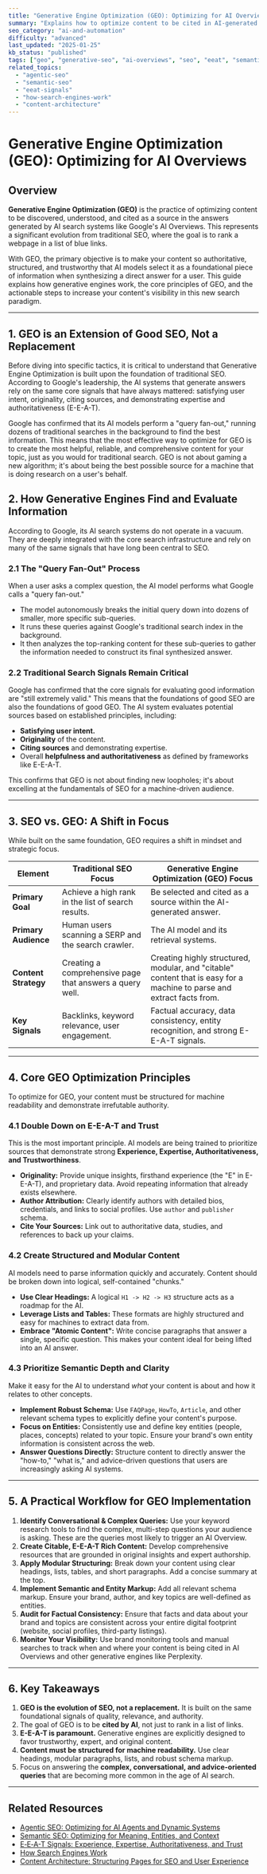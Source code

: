 ```yaml
---
title: "Generative Engine Optimization (GEO): Optimizing for AI Overviews"
summary: "Explains how to optimize content to be cited in AI-generated search answers by focusing on E-E-A-T, semantic structure, and content modularity."
seo_category: "ai-and-automation"
difficulty: "advanced"
last_updated: "2025-01-25"
kb_status: "published"
tags: ["geo", "generative-seo", "ai-overviews", "seo", "eeat", "semantic-seo", "rag", "entity-optimization"]
related_topics:
  - "agentic-seo"
  - "semantic-seo"
  - "eeat-signals"
  - "how-search-engines-work"
  - "content-architecture"
---
```


# Generative Engine Optimization (GEO): Optimizing for AI Overviews

## Overview

**Generative Engine Optimization (GEO)** is the practice of optimizing content to be discovered, understood, and cited as a source in the answers generated by AI search systems like Google's AI Overviews. This represents a significant evolution from traditional SEO, where the goal is to rank a webpage in a list of blue links.

With GEO, the primary objective is to make your content so authoritative, structured, and trustworthy that AI models select it as a foundational piece of information when synthesizing a direct answer for a user. This guide explains how generative engines work, the core principles of GEO, and the actionable steps to increase your content's visibility in this new search paradigm.

---
## 1. GEO is an Extension of Good SEO, Not a Replacement

Before diving into specific tactics, it is critical to understand that Generative Engine Optimization is built upon the foundation of traditional SEO. According to Google's leadership, the AI systems that generate answers rely on the same core signals that have always mattered: satisfying user intent, originality, citing sources, and demonstrating expertise and authoritativeness (E-E-A-T).

Google has confirmed that its AI models perform a "query fan-out," running dozens of traditional searches in the background to find the best information. This means that the most effective way to optimize for GEO is to create the most helpful, reliable, and comprehensive content for your topic, just as you would for traditional search. GEO is not about gaming a new algorithm; it's about being the best possible source for a machine that is doing research on a user's behalf.

## 2. How Generative Engines Find and Evaluate Information

According to Google, its AI search systems do not operate in a vacuum. They are deeply integrated with the core search infrastructure and rely on many of the same signals that have long been central to SEO.

### 2.1 The "Query Fan-Out" Process
When a user asks a complex question, the AI model performs what Google calls a "query fan-out."
-   The model autonomously breaks the initial query down into dozens of smaller, more specific sub-queries.
-   It runs these queries against Google's traditional search index in the background.
-   It then analyzes the top-ranking content for these sub-queries to gather the information needed to construct its final synthesized answer.

### 2.2 Traditional Search Signals Remain Critical
Google has confirmed that the core signals for evaluating good information are "still extremely valid." This means that the foundations of good SEO are also the foundations of good GEO. The AI system evaluates potential sources based on established principles, including:
-   **Satisfying user intent.**
-   **Originality** of the content.
-   **Citing sources** and demonstrating expertise.
-   Overall **helpfulness and authoritativeness** as defined by frameworks like E-E-A-T.

This confirms that GEO is not about finding new loopholes; it's about excelling at the fundamentals of SEO for a machine-driven audience.

---

## 3. SEO vs. GEO: A Shift in Focus

While built on the same foundation, GEO requires a shift in mindset and strategic focus.

| Element | Traditional SEO Focus | Generative Engine Optimization (GEO) Focus |
|---|---|---|
| **Primary Goal** | Achieve a high rank in the list of search results. | Be selected and cited as a source within the AI-generated answer. |
| **Primary Audience**| Human users scanning a SERP and the search crawler. | The AI model and its retrieval systems. |
| **Content Strategy**| Creating a comprehensive page that answers a query well. | Creating highly structured, modular, and "citable" content that is easy for a machine to parse and extract facts from. |
| **Key Signals**| Backlinks, keyword relevance, user engagement. | Factual accuracy, data consistency, entity recognition, and strong E-E-A-T signals. |

---

## 4. Core GEO Optimization Principles

To optimize for GEO, your content must be structured for machine readability and demonstrate irrefutable authority.

### 4.1 Double Down on E-E-A-T and Trust
This is the most important principle. AI models are being trained to prioritize sources that demonstrate strong **Experience, Expertise, Authoritativeness, and Trustworthiness**.
-   **Originality:** Provide unique insights, firsthand experience (the "E" in E-E-A-T), and proprietary data. Avoid repeating information that already exists elsewhere.
-   **Author Attribution:** Clearly identify authors with detailed bios, credentials, and links to social profiles. Use `author` and `publisher` schema.
-   **Cite Your Sources:** Link out to authoritative data, studies, and references to back up your claims.

### 4.2 Create Structured and Modular Content
AI models need to parse information quickly and accurately. Content should be broken down into logical, self-contained "chunks."
-   **Use Clear Headings:** A logical `H1 -> H2 -> H3` structure acts as a roadmap for the AI.
-   **Leverage Lists and Tables:** These formats are highly structured and easy for machines to extract data from.
-   **Embrace "Atomic Content":** Write concise paragraphs that answer a single, specific question. This makes your content ideal for being lifted into an AI answer.

### 4.3 Prioritize Semantic Depth and Clarity
Make it easy for the AI to understand *what* your content is about and how it relates to other concepts.
-   **Implement Robust Schema:** Use `FAQPage`, `HowTo`, `Article`, and other relevant schema types to explicitly define your content's purpose.
-   **Focus on Entities:** Consistently use and define key entities (people, places, concepts) related to your topic. Ensure your brand's own entity information is consistent across the web.
-   **Answer Questions Directly:** Structure content to directly answer the "how-to," "what is," and advice-driven questions that users are increasingly asking AI systems.

---

## 5. A Practical Workflow for GEO Implementation

1.  **Identify Conversational & Complex Queries:** Use your keyword research tools to find the complex, multi-step questions your audience is asking. These are the queries most likely to trigger an AI Overview.
2.  **Create Citable, E-E-A-T Rich Content:** Develop comprehensive resources that are grounded in original insights and expert authorship.
3.  **Apply Modular Structuring:** Break down your content using clear headings, lists, tables, and short paragraphs. Add a concise summary at the top.
4.  **Implement Semantic and Entity Markup:** Add all relevant schema markup. Ensure your brand, author, and key topics are well-defined as entities.
5.  **Audit for Factual Consistency:** Ensure that facts and data about your brand and topics are consistent across your entire digital footprint (website, social profiles, third-party listings).
6.  **Monitor Your Visibility:** Use brand monitoring tools and manual searches to track when and where your content is being cited in AI Overviews and other generative engines like Perplexity.

---

## 6. Key Takeaways

1.  **GEO is the evolution of SEO, not a replacement.** It is built on the same foundational signals of quality, relevance, and authority.
2.  The goal of GEO is to be **cited by AI**, not just to rank in a list of links.
3.  **E-E-A-T is paramount.** Generative engines are explicitly designed to favor trustworthy, expert, and original content.
4.  **Content must be structured for machine readability.** Use clear headings, modular paragraphs, lists, and robust schema markup.
5.  Focus on answering the **complex, conversational, and advice-oriented queries** that are becoming more common in the age of AI search.

---

## Related Resources
- [Agentic SEO: Optimizing for AI Agents and Dynamic Systems](2_agentic-seo.md)
- [Semantic SEO: Optimizing for Meaning, Entities, and Context](Knowledge/SEO/3_technical-seo/6_semantic-seo.md)
- [E‑E‑A-T Signals: Experience, Expertise, Authoritativeness, and Trust](Knowledge/SEO/0_fundamentals/5_eeat-signals.md)
- [How Search Engines Work](Knowledge/SEO/0_fundamentals/2_how-search-engines-work.md)
- [Content Architecture: Structuring Pages for SEO and User Experience](Knowledge/SEO/2_content-and-on-page/1_content-architecture.md)
